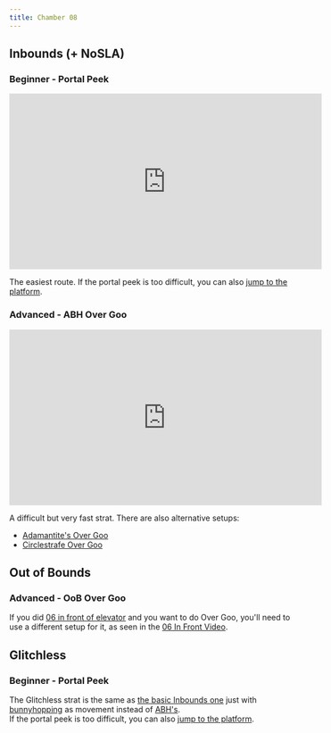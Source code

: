 ```yaml
---
title: Chamber 08
---
```


## Inbounds (+ NoSLA)
### Beginner - Portal Peek 
<iframe width="560" height="315" src="https://www.youtube-nocookie.com/embed/H7re62Wj554" title="YouTube video player" frameborder="0" allow="accelerometer; autoplay; clipboard-write; encrypted-media; gyroscope; picture-in-picture" allowfullscreen></iframe>

The easiest route. If the portal peek is too difficult, you can also [jump to the platform](https://www.youtube.com/watch?v=vmyyRNIbiB0).

### Advanced - ABH Over Goo 
<iframe width="560" height="315" src="https://www.youtube-nocookie.com/embed/JZ8eI-wdW5E" title="YouTube video player" frameborder="0" allow="accelerometer; autoplay; clipboard-write; encrypted-media; gyroscope; picture-in-picture" allowfullscreen></iframe>

A difficult but very fast strat. There are also alternative setups:
- [Adamantite's Over Goo](https://www.youtube.com/watch?v=_dtT9HZmVdo)
- [Circlestrafe Over Goo](https://www.youtube.com/watch?v=WEjFAkwkwKs)

## Out of Bounds
### Advanced - OoB Over Goo
If you did [06 in front of elevator](./chamber06-07#out-of-bounds-advanced-in-front-of-elevator) and you want to do Over Goo, you'll need to use a different setup for it, as seen in the [06 In Front Video](https://www.youtube.com/watch?v=Z9Smd_IAJg4&t=495s).

## Glitchless
### Beginner - Portal Peek
The Glitchless strat is the same as [the basic Inbounds one](https://www.youtube.com/watch?v=H7re62Wj554) just with [bunnyhopping](./movement-and-glitches#basic-movement-bunny-hopping) as movement instead of [ABH's](/movement-and-glitches#basic-movement-abh).
<br>
If the portal peek is too difficult, you can also [jump to the platform](https://www.youtube.com/watch?v=vmyyRNIbiB0).


